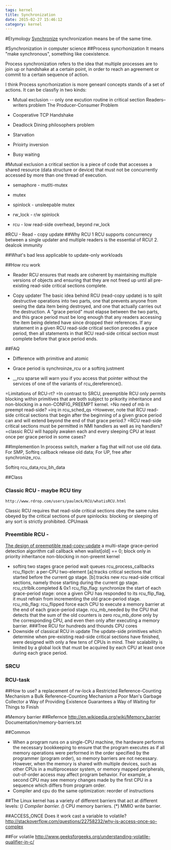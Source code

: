 ```yaml
---
tags: kernel
title: Synchronization
date: 2015-02-27 15:46:12
category: kernel
---
```


#Etymology
[Synchronize](http://www.etymonline.com/index.php?term=synchronize)
synchronization means be of the same time.

#Synchronization in computer science
##Process syncrhonization
It means "make synchronous", something like coexistence.

Process synchronization refers to the idea that multiple processes are to join up or handshake at a certain point, 
in order to reach an agreement or commit to a certain sequence of action.

I think Process syncrhonization is more geneanl concepts stands of a set of actions. 
It can be classfiy in two kinds:

* Mutual exclusion -- only one excution routine in  critical section
Readers–writers problem
The Producer-Consumer Problem 

* Cooperative
TCP Handshake 

* Deadlock
Dining philosophers problem

* Starvation

* Prioirty inversion

* Busy waiting

#Mutual exclusion
a critical section is a piece of code that accesses a shared resource 
(data structure or device) that must not be concurrently accessed by more than one thread of execution.

* semaphore - mutlti-mutex

* mutex

* spinlock - unsleepable mutex

* rw_lock - r/w spinlock

* rcu - low read-side overhead, beyond rw_lock


#RCU - Read - copy update
##Why RCU
1 RCU supports concurrency between a single updater and multiple readers is the  essential of RCU!
2. dealcok immunity

##What's bad
less applicable to update-only workloads


##How rcu work
* Reader
RCU ensures that reads are coherent by maintaining multiple versions of objects and ensuring that they are not freed up until all pre-existing read-side critical sections complete.

* Copy updater
The basic idea behind RCU (read-copy update) is to split destructive
operations into two parts, one that prevents anyone from seeing the data
item being destroyed, and one that actually carries out the destruction.
A "grace period" must elapse between the two parts, and this grace period
must be long enough that any readers accessing the item being deleted have 
since dropped their references.
If any statement in a given RCU read-side critical section precedes a grace period, 
then all statements in that RCU read-side critical section must complete before that grace period ends.

##FAQ
* Difference with primitive and atomic

* Grace period is synchroinze_rcu or a softirq justment

* __rcu sparse will warn you if you access that pointer without the services of one of the variants of rcu_dereference().

=Limitations of RCU-rt?
=In contrast to SRCU, preemptible RCU only permits blocking within primitives that are both subject to prikority inheritance and non-blocking in a non-CONFIG_PREEMPT kernel.
=No need of mb in preempt read-side?
=irq in rcu_sched_qs
=However, note that RCU read-side critical sections that begin after the beginning of a given grace period can and will extend beyond the end of that grace period.?
=RCU read-side critical sections must be permitted in NMI handlers as well as irq handlers?
=classic RCU will happily awaken each and every sleeping CPU at least once per grace period in some cases?


##Implemention
In process switch, marker a  flag that will not use old data.
For SMP, Softirq callback release old data; 
For UP, free after synchronize_rcu.

Softirq rcu_data,rcu_bh_data


##Class
### Classic RCU  - maybe RCU tiny
	http://www.rdrop.com/users/paulmck/RCU/whatisRCU.html
Classic RCU requires that read-side critical sections obey the same rules obeyed by the critical sections of pure spinlocks: blocking or sleeping of any sort is strictly prohibited.
CPUmask


### Preemtible RCU -
[The design of preemptible read-copy-update](http://lwn.net/Articles/253651/)
 a multi-stage grace-period detection algorithm
call callback when wailist[old] == 0; 
	block only in priority inheritance non-blocking in non-preemt kernel

* softirq
	two stages grace period
	wait queues
	rcu_process_callbacks
	rcu_flipctr: a per-CPU two-element
		[a]:tracks critical sections that started before the current gp stage.
		[b]:tracks new rcu read-side critical sections, namely those starting during the current gp stage.
	rcu_ctrlblk.completed & 0x1
	rcu_flip_flag: synchronize the start of each grace-period stage: once a given CPU has responded to its rcu_flip_flag, it must refrain from incrementing the old grace-period stage. 
	rcu_mb_flag: rcu_flipped  force each CPU to execute a memory barrier at the end of each grace-period stage.
				rcu_mb_needed by the CPU that detects that the sum of the old counters is zero
				 rcu_mb_done only by the corresponding CPU, and even then only after executing a memory barrier.
###Tree RCU for hundreds and thounds CPU cores
* Downside of classical RCU in update
The update-side primitives which determine when pre-existing read-side critical sections have finished, 
	were designed with only a few tens of CPUs in mind.
Their scalability is limited by a global lock that must be acquired by each CPU at least once during each grace period.

### SRCU


### RCU-task


##How to use?
a replacement of rw-lock
a Restricted Reference-Counting Mechanism 
a Bulk Reference-Counting Mechanism
a Poor Man's Garbage Collector
a Way of Providing Existence Guarantees
a Way of Waiting for Things to Finish


#Memory barrier
##Refernce
http://en.wikipedia.org/wiki/Memory_barrier
Documentation/memory-barriers.txt

##Common
* When a program runs on a single-CPU machine, the hardware performs the necessary bookkeeping 
to ensure that the program executes as if all memory operations were performed in the order 
specified by the programmer (program order), so memory barriers are not necessary. 
However, when the memory is shared with multiple devices, such as other CPUs in a multiprocessor 
system, or memory mapped peripherals, out-of-order access may affect program behavior. 
For example, a second CPU may see memory changes made by the first CPU in a sequence which differs from program order.
* Compiler and cpu do the same optimization: reorder of instructions

##The Linux kernel has a variety of different barriers that act at different
levels:
  (*) Compiler barrier.
  (*) CPU memory barriers.
  (*) MMIO write barrier.

##ACCESS_ONCE
Does it work cast a variable to volatile?
http://stackoverflow.com/questions/22758232/why-is-access-once-so-complex

##For volatile
http://www.geeksforgeeks.org/understanding-volatile-qualifier-in-c/
